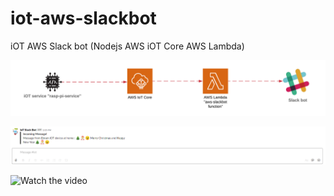 # iot-aws-slackbot

iOT AWS Slack bot (Nodejs   AWS iOT Core   AWS Lambda)

![alt text](https://github.com/EbramTawfik/iot-aws-slackbot/blob/master/res/iOT%20Slack%20bot.png)

![alt text](https://github.com/EbramTawfik/iot-aws-slackbot/blob/master/res/slackbot.PNG)

![Watch the video](https://youtu.be/iGUNO3WZVYc)